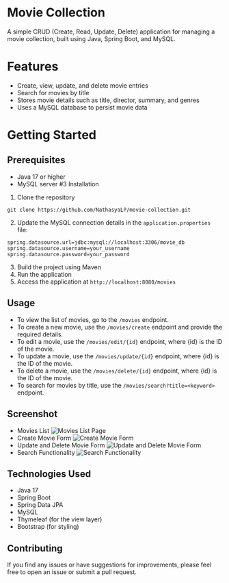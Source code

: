 # Movie Collection
A simple CRUD (Create, Read, Update, Delete) application for managing a movie collection, built using Java, Spring Boot, and MySQL.
# Features
- Create, view, update, and delete movie entries
- Search for movies by title
- Stores movie details such as title, director, summary, and genres
- Uses a MySQL database to persist movie data
# Getting Started
## Prerequisites
- Java 17 or higher
- MySQL server
#3 Installation
1. Clone the repository
```language
git clone https://github.com/NathasyaLP/movie-collection.git
```
2. Update the MySQL connection details in the `application.properties` file:
```language
spring.datasource.url=jdbc:mysql://localhost:3306/movie_db
spring.datasource.username=your_username
spring.datasource.password=your_password
```
3. Build the project using Maven
4. Run the application
5. Access the application at `http://localhost:8080/movies`
## Usage
- To view the list of movies, go to the `/movies` endpoint.
- To create a new movie, use the `/movies/create` endpoint and provide the required details.
- To edit a movie, use the `/movies/edit/{id}` endpoint, where {id} is the ID of the movie.
- To update a movie, use the `/movies/update/{id}` endpoint, where {id} is the ID of the movie.
- To delete a movie, use the `/movies/delete/{id}` endpoint, where {id} is the ID of the movie.
- To search for movies by title, use the `/movies/search?title=<keyword>` endpoint.
## Screenshot
- Movies List
  ![Movies List Page](https://drive.google.com/uc?export=view&id=1kVRbpx__k6HTjd_5yc4jf4p4cdCuVhaH)
- Create Movie Form
  ![Create Movie Form](https://drive.google.com/uc?export=view&id=1AvleoY8q3IxJsQBGpe4wOOXN_GZXXFH6)
- Update and Delete Movie Form
  ![Update and Delete Movie Form](https://drive.google.com/uc?export=view&id=1kkl_9d5lqGcYpVWdxmWqfbxs3ahNjoXj)
- Search Functionality
  ![Search Functionality](https://drive.google.com/uc?export=view&id=1-eb62Irs8K8En8OB2UbxyWybV8fa0doG)
## Technologies Used
- Java 17
- Spring Boot
- Spring Data JPA
- MySQL
- Thymeleaf (for the view layer)
- Bootstrap (for styling)
## Contributing
If you find any issues or have suggestions for improvements, please feel free to open an issue or submit a pull request.
